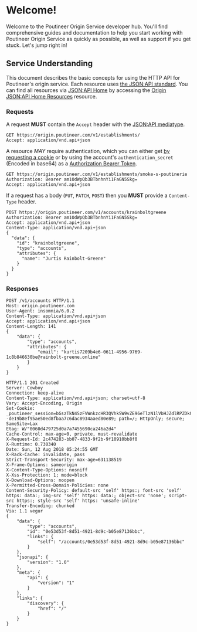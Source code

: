 # Welcome!

Welcome to the Poutineer Origin Service developer hub. You'll find comprehensive guides and documentation to help you start working with Poutineer Origin Service as quickly as possible, as well as support if you get stuck. Let's jump right in!


## Service Understanding

This document describes the basic concepts for using the HTTP API for Poutineer's origin service. Each resource uses [the JSON:API standard](https://jsonapi.org). You can find all resources via [JSON:API Home](#) by accessing the [Origin JSON:API Home Resources](#) resource.


### Requests

A request **MUST** contain the `Accept` header with the [JSON:API mediatype](http://jsonapi.org/format/#introduction).

``` http
GET https://origin.poutineer.com/v1/establishments/
Accept: application/vnd.api+json
```

A resource *MAY* require authentication, which you can either get [by requesting a cookie](http://google.com) or by using the account's `authentication_secret` (Encoded in base64) as a [Authorization Bearer Token](https://swagger.io/docs/specification/authentication/bearer-authentication/).

``` http
GET https://origin.poutineer.com/v1/establishments/smoke-s-poutinerie
Authorization: Bearer am1OdWpQb3BTbnhnYi1FaGN5Skg=
Accept: application/vnd.api+json
```

If a request has a body (`PUT`, `PATCH`, `POST`) then you **MUST** provide a `Content-Type` header.

``` http
POST https://origin.poutineer.com/v1/accounts/krainboltgreene
Authorization: Bearer am1OdWpQb3BTbnhnYi1FaGN5Skg=
Accept: application/vnd.api+json
Content-Type: application/vnd.api+json
{
  "data": {
    "id": "krainboltgreene",
    "type": "accounts",
    "attributes": {
      "name": "Jurtis Rainbolt-Greene"
    }
  }
}
```


### Responses

``` http
POST /v1/accounts HTTP/1.1
Host: origin.poutineer.com
User-Agent: insomnia/6.0.2
Content-Type: application/vnd.api+json
Accept: application/vnd.api+json
Content-Length: 141
{
	"data": {
		"type": "accounts",
		"attributes": {
			"email": "kurtis7209b4e6-0611-4956-9769-1c8b846630be@rainbolt-greene.online"
		}
	}
}
```

``` http
HTTP/1.1 201 Created
Server: Cowboy
Connection: keep-alive
Content-Type: application/vnd.api+json; charset=utf-8
Vary: Accept-Encoding, Origin
Set-Cookie: _poutineer_session=bGszTkN4SzFVWnkzcHR3QVhkSW9vZE96eTlzN1lVbHJZdlRPZDk0ekVnZ3BsWGJYR2xmVlM3WTdOV0dnQWF2Mk9HMUdiS2RFQXFBY3ZWSDdXQUJRTnBSV21pT20yZVZtRHowaHNrVVBDS1ppNzNJWEllYmJyNlpaNWZXNlYrUkZGSzlaNS9UWUJSdHFOV0NiQURGdDhwRzQxb25uNE8vc1lLM3ZJSXJtcHRmaXVMOWVURUpvbVlrdWFsSlZvUlZrdDQvc3FBOVpFREhTNjJqT2tNb2tlaFNDaGtVQUFCZnRhaC84NDBTaHhPTT0tLVBFWjVzRWNPOFZqV0pPNitYQng4WkE9PQ%3D%3D--de19b8ef95ae50ed8fbaa7c6dac8934aaed80e89; path=/; HttpOnly; secure; SameSite=Lax
Etag: W/"0060d479725d0a7a7455690ca246a2d4"
Cache-Control: max-age=0, private, must-revalidate
X-Request-Id: 2c474283-bb07-4833-9f2b-9f10910bb8f0
X-Runtime: 0.730340
Date: Sun, 12 Aug 2018 05:24:55 GMT
X-Rack-Cache: invalidate, pass
Strict-Transport-Security: max-age=631138519
X-Frame-Options: sameorigin
X-Content-Type-Options: nosniff
X-Xss-Protection: 1; mode=block
X-Download-Options: noopen
X-Permitted-Cross-Domain-Policies: none
Content-Security-Policy: default-src 'self' https:; font-src 'self' https: data:; img-src 'self' https: data:; object-src 'none'; script-src https:; style-src 'self' https: 'unsafe-inline'
Transfer-Encoding: chunked
Via: 1.1 vegur
{
	"data": {
		"type": "accounts",
		"id": "0e53d53f-8d51-4921-8d9c-b05e87136bbc",
		"links": {
			"self": "/accounts/0e53d53f-8d51-4921-8d9c-b05e87136bbc"
		}
	},
	"jsonapi": {
		"version": "1.0"
	},
	"meta": {
		"api": {
			"version": "1"
		}
	},
	"links": {
		"discovery": {
			"href": "/"
		}
	}
}
```
